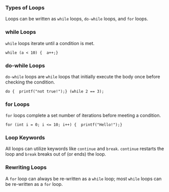 ### Types of Loops

Loops can be written as `while` loops, `do-while` loops, and `for` loops.

### while Loops

`while` loops iterate until a condition is met.

```
while (a < 10) {  a++;}
```

### do-while Loops

`do-while` loops are `while` loops that initially execute the body once before checking the condition.

```
do {  printf("not true!");} (while 2 == 3);
```

### for Loops

`for` loops complete a set number of iterations before meeting a condition.

```
for (int i = 0; i <= 10; i++) {  printf("Hello!");}
```

### Loop Keywords

All loops can utilize keywords like `continue` and `break`. `continue` restarts the loop and `break` breaks out of (or ends) the loop.

### Rewriting Loops

A `for` loop can always be re-written as a `while` loop; most `while` loops can be re-written as a `for` loop.